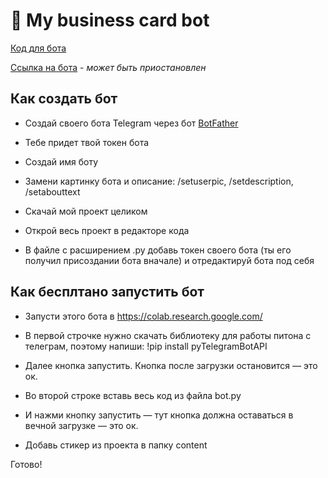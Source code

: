 # 🦄 My business card bot

[Код для бота](https://github.com/tacitcoast/Telegram-Bot-Portfolio/blob/main/bot.py)

[Ссылка на бота](https://t.me/qa_delaware_bot) - *может быть приостановлен*

## Как создать бот
- Создай своего бота Telegram через бот [BotFather](https://t.me/BotFather)

- Тебе придет твой токен бота

- Создай имя боту

- Замени картинку бота и описание: /setuserpic, /setdescription, /setabouttext

- Скачай мой проект целиком

- Открой весь проект в редакторе кода

- В файле с расширением .py добавь токен своего бота (ты его получил присоздании бота вначале) и отредактируй бота под себя

## Как бесплтано запустить бот

- Запусти этого бота в https://colab.research.google.com/

- В первой строчке нужно скачать библиотеку для работы питона с телеграм, поэтому напиши:
!pip install pyTelegramBotAPI

- Далее кнопка запустить. Кнопка после загрузки остановится — это ок.

- Во второй строке вставь весь код из файла bot.py

- И нажми кнопку запустить — тут кнопка должна оставаться в вечной загрузке — это ок.

- Добавь стикер из проекта в папку content

Готово!

